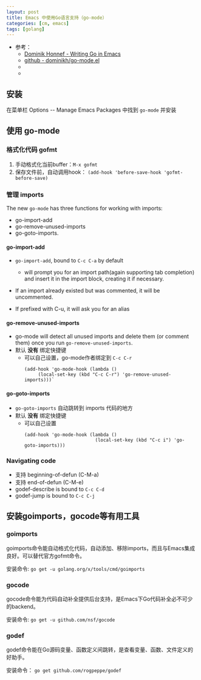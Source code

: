 ```yaml
---
layout: post
title: Emacs 中使用Go语言支持（go-mode）
categories: [cm, emacs]
tags: [golang]
---
```


* 参考： 
  * [Dominik Honnef - Writing Go in Emacs](http://dominik.honnef.co/posts/2013/03/writing_go_in_emacs/)
  * [github - dominikh/go-mode.el](https://github.com/dominikh/go-mode.el)
  * []()
  * []()


## 安装

在菜单栏 Options -- Manage Emacs Packages 中找到 `go-mode` 并安装



## 使用 go-mode

### 格式化代码 gofmt

1. 手动格式化当前buffer：`M-x gofmt`
2. 保存文件前，自动调用hook： `(add-hook 'before-save-hook 'gofmt-before-save)`


### 管理 imports

The new `go-mode` has three functions for working with imports:
* go-import-add
* go-remove-unused-imports 
* go-goto-imports.


#### go-import-add

* `go-import-add`, bound to `C-c C-a` by default
  * will prompt you for an import path(again supporting tab completion) and insert it in the import block, creating it if necessary.

* If an import already existed but was commented, it will be uncommented.

* If prefixed with C-u, it will ask you for an alias


#### go-remove-unused-imports

* go-mode will detect all unused imports and delete them (or comment them) once you run `go-remove-unused-imports`.
* 默认 __没有__ 绑定快捷键
  * 可以自己设置，go-mode作者绑定到 `C-c C-r`
    ~~~
    (add-hook 'go-mode-hook (lambda ()
         (local-set-key (kbd "C-c C-r") 'go-remove-unused-imports)))`
    ~~~


#### go-goto-imports

* `go-goto-imports` 自动跳转到 imports 代码的地方
* 默认 __没有__ 绑定快捷键
  * 可以自己设置
    ~~~
    (add-hook 'go-mode-hook (lambda ()
                              (local-set-key (kbd "C-c i") 'go-goto-imports)))
    ~~~



### Navigating code

* 支持 beginning-of-defun (C-M-a) 
* 支持 end-of-defun (C-M-e)
* godef-describe is bound to `C-c C-d`
* godef-jump is bound to `C-c C-j`







## 安装goimports，gocode等有用工具

### goimports

goimports命令能自动格式化代码，自动添加、移除imports，而且与Emacs集成良好。可以替代官方gofmt命令。

安装命令: `go get -u golang.org/x/tools/cmd/goimports`

### gocode

gocode命令能为代码自动补全提供后台支持，是Emacs下Go代码补全必不可少的backend。

安装命令: `go get -u github.com/nsf/gocode`

### godef

godef命令能在Go源码变量、函数定义间跳转，是查看变量、函数、文件定义的好助手。

安装命令： `go get github.com/rogpeppe/godef`























